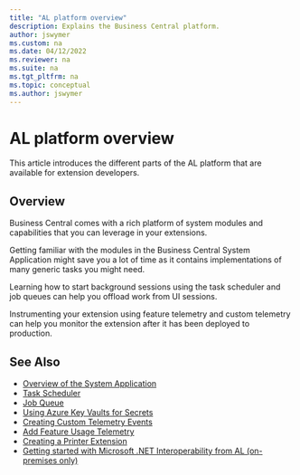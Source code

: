 ```yaml
---
title: "AL platform overview"
description: Explains the Business Central platform.
author: jswymer
ms.custom: na
ms.date: 04/12/2022
ms.reviewer: na
ms.suite: na
ms.tgt_pltfrm: na
ms.topic: conceptual
ms.author: jswymer
---
```

# AL platform overview
This article introduces the different parts of the AL platform that are available for extension developers.

## Overview
Business Central comes with a rich platform of system modules and capabilities that you can leverage in your extensions. 

Getting familiar with the modules in the Business Central System Application might save you a lot of time as it contains implementations of many generic tasks you might need.

Learning how to start background sessions using the task scheduler and job queues can help you offload work from UI sessions.

Instrumenting your extension using feature telemetry and custom telemetry can help you monitor the extension after it has been deployed to production.

## See Also
- [Overview of the System Application](devenv-system-application-overview.md)
- [Task Scheduler](devenv-task-scheduler.md)
- [Job Queue](devenv-job-queue.md)
- [Using Azure Key Vaults for Secrets](devenv-app-key-vault-overview.md)
- [Creating Custom Telemetry Events](devenv-instrument-application-for-telemetry-app-insights.md)
- [Add Feature Usage Telemetry](https://github.com/microsoft/ALAppExtensions/tree/main/Modules/System/Telemetry)
- [Creating a Printer Extension](devenv-reports-create-printer-extension.md)
- [Getting started with Microsoft .NET Interoperability from AL (on-premises only)](devenv-get-started-call-dotnet-from-al.md)

